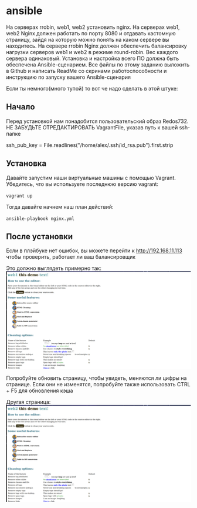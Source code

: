 # ansible

На серверах rrobin, web1, web2 установить nginx.
    На серверах web1, web2 Nginx должен работать по порту 8080 и отдавать кастомную страницу, зайдя на которую можно понять на каком сервере вы находитесь.
    На сервере rrobin Nginx должен обеспечить балансировку нагрузки серверов web1 и web2 в режиме round-robin. Вес каждого сервера одинаковый.
    Установка и настройка всего ПО должна быть обеспечена Ansible-сценарием.
    Все файлы по этому заданию выложить в Github и написать ReadMe со скринами работоспособности и инструкцию по запуску вашего Ansible-сценария

Если ты немного(много тупой) то вот че надо сделать в этой штуке:

Начало
---
Перед установкой нам понадобится пользовательский образ Redos732.
НЕ ЗАБУДЬТЕ ОТРЕДАКТИРОВАТЬ VagrantFile, указав путь к вашей ssh-папке

ssh_pub_key = File.readlines("/home/alex/.ssh/id_rsa.pub").first.strip

Установка
---
Давайте запустим наши виртуальные машины с помощью Vagrant. Убедитесь, что вы используете последнюю версию vagrant:

`vagrant up`

Тогда давайте начнем наш план действий:

`ansible-playbook nginx.yml`

После установки
---
Если в плэйбуке нет ошибок, вы можете перейти к http://192.168.11.113 чтобы проверить, работает ли ваш балансировщик

Это должно выглядеть примерно так:
![](https://github.com/AlexanderPodprugin/ansible2/blob/main/web1.jpg)

Попробуйте обновить страницу, чтобы увидеть, меняются ли цифры на странице. Если они не изменятся, попробуйте также использовать CTRL + F5 для обновления кэша

Другая страница:
![](https://github.com/AlexanderPodprugin/ansible2/blob/main/web2.jpg)
